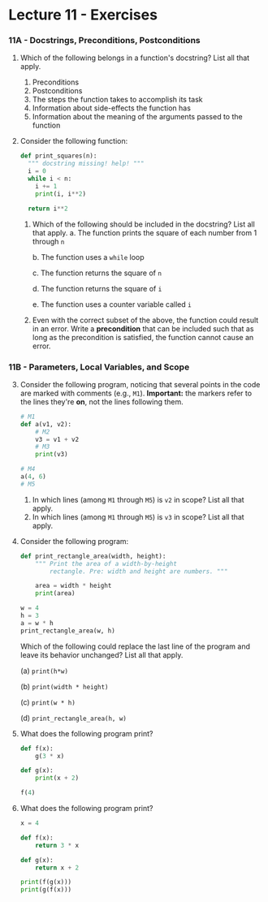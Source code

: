 # Lecture 11 - Exercises

### 11A - Docstrings, Preconditions, Postconditions

1. Which of the following belongs in a function's docstring? List all that apply.          

   1. Preconditions
   2. Postconditions
   3. The steps the function takes to accomplish its task
   4. Information about side-effects the function has
   5. Information about the meaning of the arguments passed to the function

2. Consider the following function:

   ```python
   def print_squares(n):
     """ docstring missing! help! """
     i = 0
     while i < n:
       i += 1
       print(i, i**2)
   
     return i**2
   ```

   1. Which of the following should be included in the docstring? List all that apply.
      a. The function prints the square of each number from 1 through `n`

      b. The function uses a `while` loop

      c. The function returns the square of `n`

      d. The function returns the square of `i`

      e. The function uses a counter variable called `i`

   2. Even with the correct subset of the above, the function could result in an error. Write a **precondition** that can be included such that as long as the precondition is satisfied, the function cannot cause an error.

### 11B - Parameters, Local Variables, and Scope

3. Consider the following program, noticing that several points in the code are marked with comments (e.g., `M1`). **Important:** the markers refer to the lines they're **on**, not the lines following them.

   ```python
   # M1
   def a(v1, v2):
       # M2
       v3 = v1 + v2
       # M3
       print(v3)
   
   # M4
   a(4, 6)
   # M5
   ```

   1. In which lines (among `M1` through `M5`) is `v2` in scope? List all that apply.
   2. In which lines (among `M1` through `M5`) is `v3` in scope? List all that apply.

4. Consider the following program:

   ```python
   def print_rectangle_area(width, height):
       """ Print the area of a width-by-height
           rectangle. Pre: width and height are numbers. """
   
       area = width * height
       print(area)
   
   w = 4
   h = 3
   a = w * h
   print_rectangle_area(w, h)
   ```

   Which of the following could replace the last line of the program and leave its behavior unchanged? List all that apply.

   (a) `print(h*w)`

   (b) `print(width * height)`

   (c) `print(w * h)`

   (d) `print_rectangle_area(h, w)`

5. What does the following program print?

   ```python
   def f(x):
       g(3 * x)
   
   def g(x):
       print(x + 2)
   
   f(4)
   ```

6. What does the following program print?

   ```python
   x = 4
   
   def f(x):
       return 3 * x
   
   def g(x):
       return x + 2
   
   print(f(g(x)))
   print(g(f(x)))
   ```


